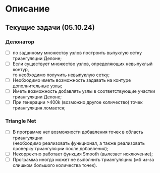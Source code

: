 # Описание

## Текущие задачи (05.10.24)
### Делонатор
* [ ] по заданному множеству узлов построить выпуклую сетку триангуляции Делоне;
* [ ] Если существует множество узлов, определяющих невыпуклый контур, <br>
то необходимо получить невыпуклую сетку;
* [ ] Необходимо иметь возможность задавать на контуре дополнительные узлы;
* [ ] Иметь возможность добавлять узлы в соответствующие участки триангуляции Делоне;
* [ ] При генерации >400k (возможно другое количество) точек триангуляция ломается;

### Triangle Net
* [ ] В программе нет возможности добавления точек в область триангуляции <br>
(необходимо реализовать функционал, а также реализовать проверку триангуляции после добавления);
* [ ] Некорректно работает функция Smooth (вылезает исключение);
* [ ] Программа иногда может не выполнить триангуляцию (мб из-за слишком большого количества точек).
